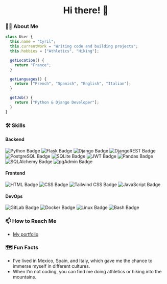 <h1 align="center">Hi there! 👋</h1>

### 👩‍💻 About Me

```js
class User {
  this.name = "Cyril";
  this.currentWork = "Writing code and building projects";
  this.hobbies = ["Athletics", "Hiking"];

  getLocation() {
    return "France";
  }

  getLanguages() {
    return ["French", "Spanish", "English", "Italian"];
  }

  getJob() {
    return ["Python & Django Developer"];
  }
}
```

### 🛠 Skills

#### Backend

<img alt="Python Badge" src="https://img.shields.io/badge/Python-3776AB?style=for-the-badge&logo=python&logoColor=FFD43B" />
<img alt="Flask Badge" src="https://img.shields.io/badge/Flask-FFFFFF?style=for-the-badge&logo=flask&logoColor=000000" />
<img alt="Django Badge" src="https://img.shields.io/badge/Django-092E20?style=for-the-badge&logo=django&logoColor=white" />
<img alt="DjangoREST Badge" src="https://img.shields.io/badge/Django%20REST-ff1709?style=for-the-badge&logo=django&logoColor=white&color=ff1709&labelColor=black" />
<img alt="PostgreSQL Badge" src="https://img.shields.io/badge/PostgreSQL-4169E1?style=for-the-badge&logo=postgresql&logoColor=white" />
<img alt="SQLite Badge" src="https://img.shields.io/badge/SQLite-003B57?style=for-the-badge&logo=sqlite&logoColor=white" />
<img alt="JWT Badge" src="https://img.shields.io/badge/JWT-000000?style=for-the-badge&logo=jsonwebtokens&logoColor=white" />
<img alt="Pandas Badge" src="https://img.shields.io/badge/Pandas-150458?style=for-the-badge&logo=pandas&logoColor=white" />
<img alt="SQLAlchemy Badge" src="https://img.shields.io/badge/SQLAlchemy-0B2C5E?style=for-the-badge&logo=sqlalchemy&logoColor=white" />
<img alt="pgAdmin Badge" src="https://img.shields.io/badge/pgAdmin-004B87?style=for-the-badge&logo=pgadmin&logoColor=white" />

#### Frontend

<img alt="HTML Badge" src="https://img.shields.io/badge/HTML5-E34F26?style=for-the-badge&logo=html5&logoColor=white" />
<img alt="CSS Badge" src="https://img.shields.io/badge/CSS3-1572B6?style=for-the-badge&logo=css3&logoColor=white" />
<img alt="Tailwind CSS Badge" src="https://img.shields.io/badge/TailwindCSS-06B6D4?style=for-the-badge&logo=tailwindcss&logoColor=white" />
<img alt="JavaScript Badge" src="https://img.shields.io/badge/JavaScript-F7DF1E?style=for-the-badge&logo=javascript&logoColor=black" />

#### DevOps

<img alt="GitLab Badge" src="https://img.shields.io/badge/GitLab-FC6D26?style=for-the-badge&logo=gitlab&logoColor=white" />
<img alt="Docker Badge" src="https://img.shields.io/badge/Docker-2496ED?style=for-the-badge&logo=docker&logoColor=white" />
<img alt="Linux Badge" src="https://img.shields.io/badge/Linux-FCC624?style=for-the-badge&logo=linux&logoColor=black" />
<img alt="Bash Badge" src="https://img.shields.io/badge/Bash-4EAA25?style=for-the-badge&logo=gnubash&logoColor=white" />

### 📫 How to Reach Me

- [My portfolio](https://portfolio-cyrileblanc.netlify.app/)

### 🗺️ Fun Facts

- I’ve lived in Mexico, Spain, and Italy, which gave me the chance to immerse myself in different cultures.
- When I’m not coding, you can find me doing athletics or hiking into the mountains.
